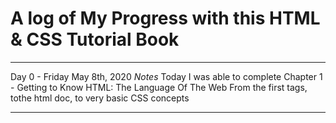 # A log of My Progress with this HTML & CSS Tutorial Book

---------------------------------------------------------

Day 0 - Friday May 8th, 2020
*Notes*
Today I was able to complete Chapter 1 - Getting to Know HTML: The Language Of The Web
From the first tags, tothe html doc, to very basic CSS concepts

---------------------------------------------------------

